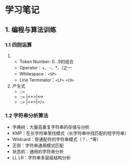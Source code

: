 # 学习笔记

## 1. 编程与算法训练
  ### 1.1 四则运算
   1. 
       - Token Number: 0...9的组合
       - Operator：+、-、*、/之一
       - Whitespace：`<SP>`
       - Line Terminator：`<LF>` `<CR>`
   2. 产生式
       - <Expression>::= <AdditiveExpression><EOF>
       - <AdditiveExpression>::= <MultiplicativeExpression>|<AdditiveExpression><+><MultiplicativeExpression>|<AdditiveExpression><-><MultiplicativeExpression>
       - <MultiplicativeExpression>::= <Number>|<MultiplicativeExpression><*><Number>|<MultiplicativeExpression></><Number>
  ### 1.2 字符串分析算法
   - 字典树：大量高重复字符串的存储与分析
   - KMP：在长字符串里找模式（长字符串中找匹配的短字符串）
   - Wildcard：带通配符的字符串模式（？、*等）
   - 正则：字符串通用模式匹配
   - 状态机：通用的字符串分析
   - LL LR：字符串多层级结构分析